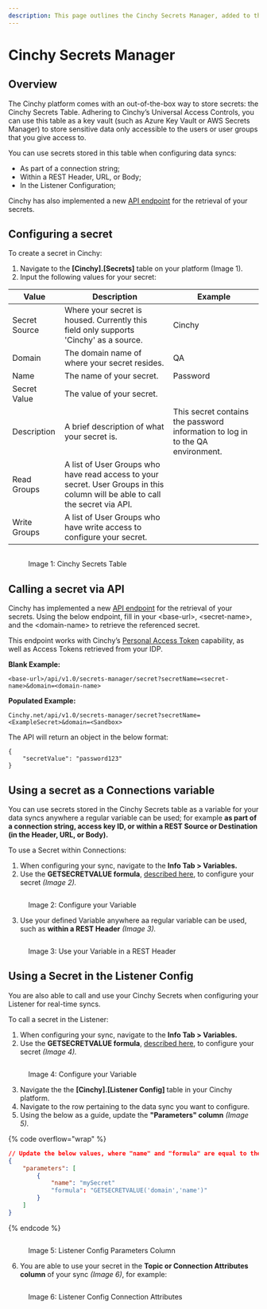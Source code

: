 ```yaml
---
description: This page outlines the Cinchy Secrets Manager, added to the platform in v5.7.
---
```


# Cinchy Secrets Manager

## Overview

The Cinchy platform comes with an out-of-the-box way to store secrets: the Cinchy Secrets Table. Adhering to Cinchy’s Universal Access Controls, you can use this table as a key vault (such as Azure Key Vault or AWS Secrets Manager) to store sensitive data only accessible to the users or user groups that you give access to.

You can use secrets stored in this table when configuring data syncs:

* As part of a connection string;
* Within a REST Header, URL, or Body;
* In the Listener Configuration;

Cinchy has also implemented a new [API endpoint](broken-reference) for the retrieval of your secrets.

## Configuring a secret

To create a secret in Cinchy:

1. Navigate to the **[Cinchy].[Secrets]** table on your platform (Image 1).
2. Input the following values for your secret:

| Value         | Description                                                                                                                    | Example                                                                        |
| ------------- | ------------------------------------------------------------------------------------------------------------------------------ | ------------------------------------------------------------------------------ |
| Secret Source | Where your secret is housed. Currently this field only supports 'Cinchy' as a source.                                          | Cinchy                                                                         |
| Domain        | The domain name of where your secret resides.                                                                                  | QA                                                                             |
| Name          | The name of your secret.                                                                                                       | Password                                                                       |
| Secret Value  | The value of your secret.                                                                                                      |                                                                                |
| Description   | A brief description of what your secret is.                                                                                    | This secret contains the password information to log in to the QA environment. |
| Read Groups   | A list of User Groups who have read access to your secret. User Groups in this column will be able to call the secret via API. |                                                                                |
| Write Groups  | A list of User Groups who have write access to configure your secret.                                                          |                                                                                |

<figure><img src="../../.gitbook/assets/image (6).png" alt=""><figcaption><p>Image 1: Cinchy Secrets Table</p></figcaption></figure>

## Calling a secret via API

Cinchy has implemented a new [API endpoint](broken-reference) for the retrieval of your secrets. Using the below endpoint, fill in your \<base-url>, \<secret-name>, and the \<domain-name> to retrieve the referenced secret.

This endpoint works with Cinchy’s [Personal Access Token](../user-guides/user-preferences/personal-access-tokens.md) capability, as well as Access Tokens retrieved from your IDP.

**Blank Example:**

```
<base-url>/api/v1.0/secrets-manager/secret?secretName=<secret-name>&domain=<domain-name>
```

**Populated Example:**

```
Cinchy.net/api/v1.0/secrets-manager/secret?secretName=<ExampleSecret>&domain=<Sandbox>
```

The API will return an object in the below format:

```
{
    "secretValue": "password123"
}
```

## Using a secret as a Connections variable

You can use secrets stored in the Cinchy Secrets table as a variable for your data syncs anywhere a regular variable can be used; for example **as part of a connection string, access key ID, or within a REST Source or Destination (in the Header, URL, or Body).**

To use a Secret within Connections:

1. When configuring your sync, navigate to the **Info Tab > Variables.**
2. Use the **GETSECRETVALUE formula**, [described here](../../data-syncs/building-data-syncs/advanced-settings/variables.md#2.-supported-formulas), to configure your secret _(Image 2)._

<figure><img src="../../.gitbook/assets/image (2).png" alt=""><figcaption><p>Image 2: Configure your Variable</p></figcaption></figure>

3. Use your defined Variable anywhere aa regular variable can be used, such as **within a REST Header** _(Image 3)._

<figure><img src="../../.gitbook/assets/image (4).png" alt=""><figcaption><p>Image 3: Use your Variable in a REST Header</p></figcaption></figure>

## Using a Secret in the Listener Config

You are also able to call and use your Cinchy Secrets when configuring your Listener for real-time syncs.

To call a secret in the Listener:

1. When configuring your sync, navigate to the **Info Tab > Variables.**
2. Use the **GETSECRETVALUE formula**, [described here](../../data-syncs/building-data-syncs/advanced-settings/variables.md#2.-supported-formulas), to configure your secret _(Image 4)._

<figure><img src="../../.gitbook/assets/image.png" alt=""><figcaption><p>Image 4: Configure your Variable</p></figcaption></figure>

3. Navigate the the **\[Cinchy].\[Listener Config]** table in your Cinchy platform.
4. Navigate to the row pertaining to the data sync you want to configure.
5. Using the below as a guide, update the **"Parameters" column** _(Image 5)._

{% code overflow="wrap" %}
```json
// Update the below values, where "name" and "formula" are equal to the values set in step 2.
{
    "parameters": [
        {
            "name": "mySecret"
            "formula": "GETSECRETVALUE('domain','name')"
        }
    ]
}
```
{% endcode %}

<figure><img src="../../.gitbook/assets/image (22).png" alt=""><figcaption><p>Image 5: Listener Config Parameters Column</p></figcaption></figure>

6. You are able to use your secret in the **Topic or Connection Attributes column** of your sync _(Image 6)_, for example:

<figure><img src="../../.gitbook/assets/image (7).png" alt=""><figcaption><p>Image 6: Listener Config Connection Attributes</p></figcaption></figure>

